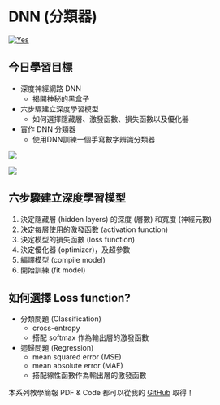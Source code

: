 # DNN (分類器)
[![Yes](https://img.youtube.com/vi/diCzrBXLxL0/0.jpg)](https://www.youtube.com/watch?v=diCzrBXLxL0)


## 今日學習目標
- 深度神經網路 DNN 
    - 揭開神秘的黑盒子
- 六步驟建立深度學習模型
    - 如何選擇隱藏層、激發函數、損失函數以及優化器
- 實作 DNN 分類器 
    - 使用DNN訓練一個手寫數字辨識分類器

![](https://i.imgur.com/u9ypBHR.png)

![](https://i.imgur.com/aauR3pS.png)

## 六步驟建立深度學習模型
1. 決定隱藏層 (hidden layers) 的深度 (層數) 和寬度 (神經元數)
2. 決定每層使用的激發函數 (activation function)
3. 決定模型的損失函數 (loss function)
4. 決定優化器 (optimizer)，及超參數
5. 編譯模型 (compile model)
6. 開始訓練 (fit model)

## 如何選擇 Loss function?
- 分類問題 (Classification)
    - cross-entropy
    - 搭配 softmax 作為輸出層的激發函數
- 迴歸問題 (Regression)
    - mean squared error (MSE)
    - mean absolute error (MAE)
    - 搭配線性函數作為輸出層的激發函數


本系列教學簡報 PDF & Code 都可以從我的 [GitHub](https://github.com/andy6804tw/2020-12th-ironman) 取得！